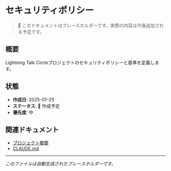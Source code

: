 # セキュリティポリシー

> 📝 このドキュメントはプレースホルダーです。実際の内容は今後追加される予定です。

## 概要

Lightning Talk Circleプロジェクトのセキュリティポリシーと基準を定義します。

## 状態

- **作成日**: 2025-07-25
- **ステータス**: 🚧 作成予定
- **優先度**: 中

## 関連ドキュメント

- [プロジェクト概要](../../README.md)
- [CLAUDE.md](../../CLAUDE.md)

---
*このファイルは自動生成されたプレースホルダーです。*
